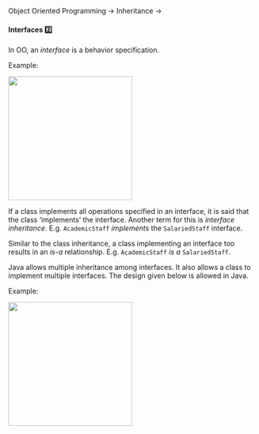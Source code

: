 <link rel="stylesheet" href="{{baseUrl}}/css/textbook.css">

<div class="website-content">

<div id="path">Object Oriented Programming &rarr; Inheritance &rarr;</div>

<div id="title">

#### Interfaces :two:

</div>

<div id="body">

In OO, an _interface_ is a behavior specification.

<dynamic-panel src="../../../uml/classDiagrams/interfaces/topicPanel.md" header="UML: Class Diagrams: Interface" is-open></dynamic-panel>

<p/>

<tip-box>

Example:

<img src="{{baseUrl}}/oopDesign/inheritance/interfaces/images/staff.png" height="250" />
<p/>

</tip-box>

If a class implements all operations specified in an interface, it is said that the class ‘implements’ the interface. Another term for this is _interface inheritance_. E.g. `AcademicStaff` _implements_ the `SalariedStaff` interface.

Similar to the class inheritance, a class implementing an interface too results in an _is-a_ relationship. E.g. `AcademicStaff` _is a_ `SalariedStaff`.

Java allows multiple inheritance among interfaces. It also allows a class to implement multiple interfaces. The design given below is allowed in Java.

<tip-box>

Example:

<img src="{{baseUrl}}/oopDesign/inheritance/interfaces/images/studentStaff.png" height="250" />
<p/>

</tip-box>

</div>

<div id="extras">
<div>

</div>
